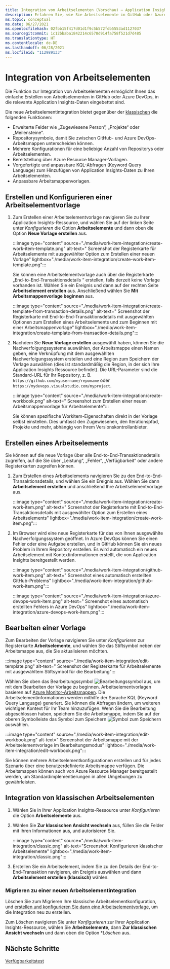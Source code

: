 ```yaml
---
title: Integration von Arbeitselementen (Vorschau) – Application Insights
description: Erfahren Sie, wie Sie Arbeitselemente in GitHub oder Azure DevOps mit darin eingebetteten Application Insights-Daten erstellen.
ms.topic: conceptual
ms.date: 06/27/2021
ms.openlocfilehash: 02fbb15f417d01d1f9c5b572fdb5553ad1127037
ms.sourcegitcommit: 1c12bbaba1842214c6578d914fa758f521d7d485
ms.translationtype: HT
ms.contentlocale: de-DE
ms.lasthandoff: 06/28/2021
ms.locfileid: "112989133"
---
```

# <a name="work-item-integration"></a>Integration von Arbeitselementen 

Die Funktion zur Integration von Arbeitselementen ermöglicht Ihnen das einfache Erstellen von Arbeitselementen in GitHub oder Azure DevOps, in die relevante Application Insights-Daten eingebettet sind.


Die neue Arbeitselementintegration bietet gegenüber der [klassischen](#classic-work-item-integration) die folgenden Funktionen:
- Erweiterte Felder wie „Zugewiesene Person“, „Projekte“ oder „Meilensteine“.
- Repositorysymbole, damit Sie zwischen GitHub- und Azure DevOps-Arbeitsmappen unterscheiden können.
- Mehrere Konfigurationen für eine beliebige Anzahl von Repositorys oder Arbeitselementen.
- Bereitstellung über Azure Resource Manager-Vorlagen.
- Vorgefertigte und anpassbare KQL-Abfragen (Keyword Query Language) zum Hinzufügen von Application Insights-Daten zu Ihren Arbeitselementen.
- Anpassbare Arbeitsmappenvorlagen.


## <a name="create-and-configure-a-work-item-template"></a>Erstellen und Konfigurieren einer Arbeitselementvorlage

1. Zum Erstellen einer Arbeitselementvorlage navigieren Sie zu Ihrer Application Insights-Ressource, und wählen Sie auf der linken Seite unter *Konfigurieren* die Option **Arbeitselemente** und dann oben die Option **Neue Vorlage erstellen** aus.

    :::image type="content" source="./media/work-item-integration/create-work-item-template.png" alt-text=" Screenshot der Registerkarte für Arbeitselemente mit ausgewählter Option zum Erstellen einer neuen Vorlage" lightbox="./media/work-item-integration/create-work-item-template.png":::

    Sie können eine Arbeitselementvorlage auch über die Registerkarte „End-to-End-Transaktionsdetails “ erstellen, falls derzeit keine Vorlage vorhanden ist. Wählen Sie ein Ereignis und dann auf der rechten Seite **Arbeitselement erstellen** aus. Anschließend wählen Sie **Mit Arbeitsmappenvorlage beginnen** aus.

    :::image type="content" source="./media/work-item-integration/create-template-from-transaction-details.png" alt-text=" Screenshot der Registerkarte mit End-to-End-Transaktionsdetails mit ausgewählten Optionen zum Erstellen eines Arbeitselements und zum Beginnen mit einer Arbeitsmappenvorlage" lightbox="./media/work-item-integration/create-template-from-transaction-details.png":::

2. Nachdem Sie **Neue Vorlage erstellen** ausgewählt haben, können Sie die Nachverfolgungssysteme auswählen, der Arbeitsmappe einen Namen geben, eine Verknüpfung mit dem ausgewählten Nachverfolgungssystem erstellen und eine Region zum Speichern der Verlage auswählen (dies ist standardmäßig die Region, in der sich Ihre Application Insights Ressource befindet). Die URL-Parameter sind die Standard-URL für Ihr Repository, z. B. `https://github.com/myusername/reponame` oder `https://mydevops.visualstudio.com/myproject`.

    :::image type="content" source="./media/work-item-integration/create-workbook.png" alt-text=" Screenshot zum Erstellen einer neuen Arbeitsmappenvorlage für Arbeitselemente":::

    Sie können spezifische Workitem-Eigenschaften direkt in der Vorlage selbst einstellen. Dies umfasst den Zugewiesenen, den Iterationspfad, Projekte und mehr, abhängig von Ihrem Versionskontrollanbieter.

## <a name="create-a-work-item"></a>Erstellen eines Arbeitselements

 Sie können auf die neue Vorlage über alle End-to-End-Transaktionsdetails zugreifen, auf die Sie über „Leistung“, „Fehler“, „Verfügbarkeit“ oder andere Registerkarten zugreifen können.

1. Zum Erstellen eines Arbeitselements navigieren Sie zu den End-to-End-Transaktionsdetails, und wählen Sie ein Ereignis aus. Wählen Sie dann **Arbeitselement erstellen** und anschließend Ihre Arbeitselementvorlage aus.

    :::image type="content" source="./media/work-item-integration/create-work-item.png" alt-text=" Screenshot der Registerkarte mit End-to-End-Transaktionsdetails mit ausgewählter Option zum Erstellen eines Arbeitselements" lightbox="./media/work-item-integration/create-work-item.png":::

1. Im Browser wird eine neue Registerkarte für das von Ihnen ausgewählte Nachverfolgungssystem geöffnet. In Azure DevOps können Sie einen Fehler oder eine Aufgabe erstellen, und in GitHub können Sie ein neues Problem in Ihrem Repository erstellen. Es wird automatisch ein neues Arbeitselement mit Kontextinformationen erstellt, die von Application Insights bereitgestellt werden.

    :::image type="content" source="./media/work-item-integration/github-work-item.png" alt-text=" Screenshot eines automatisch erstellten GitHub-Problems" lightbox="./media/work-item-integration/github-work-item.png":::

    :::image type="content" source="./media/work-item-integration/azure-devops-work-item.png" alt-text=" Screenshot eines automatisch erstellten Fehlers in Azure DevOps" lightbox="./media/work-item-integration/azure-devops-work-item.png":::

## <a name="edit-a-template"></a>Bearbeiten einer Vorlage

Zum Bearbeiten der Vorlage navigieren Sie unter *Konfigurieren* zur Registerkarte **Arbeitselemente**, und wählen Sie das Stiftsymbol neben der Arbeitsmappe aus, die Sie aktualisieren möchten.

:::image type="content" source="./media/work-item-integration/edit-template.png" alt-text=" Screenshot der Registerkarte für Arbeitselemente mit ausgewähltem Stiftsymbol für die Bearbeitung":::

Wählen Sie oben das Bearbeitungssymbol ![Bearbeitungssymbol](./media/work-item-integration/edit-icon.png) aus, um mit dem Bearbeiten der Vorlage zu beginnen. Arbeitselementvorlagen basieren auf [Azure Monitor-Arbeitsmappen](../visualize/workbooks-overview.md). Die Arbeitselementinformationen werden mithilfe der Sprache KQL (Keyword Query Language) generiert. Sie können die Abfragen ändern, um weiteren wichtigen Kontext für Ihr Team hinzuzufügen. Wenn Sie die Bearbeitung abgeschlossen haben, speichern Sie die Arbeitsmappe, indem Sie auf der oberen Symbolleiste das Symbol zum Speichern ![Symbol zum Speichern](./media/work-item-integration/save-icon.png) auswählen.

:::image type="content" source="./media/work-item-integration/edit-workbook.png" alt-text=" Screenshot der Arbeitsmappe mit der Arbeitselementvorlage im Bearbeitungsmodus" lightbox="./media/work-item-integration/edit-workbook.png":::

Sie können mehrere Arbeitselementkonfigurationen erstellen und für jedes Szenario über eine benutzerdefinierte Arbeitsmappe verfügen. Die Arbeitsmappen können auch von Azure Resource Manager bereitgestellt werden, um Standardimplementierungen in allen Umgebungen zu gewährleisten.

## <a name="classic-work-item-integration"></a>Integration von klassischen Arbeitselementen 

1. Wählen Sie in Ihrer Application Insights-Ressource unter *Konfigurieren* die Option **Arbeitselemente** aus.
1. Wählen Sie **Zur klassischen Ansicht wechseln** aus, füllen Sie die Felder mit Ihren Informationen aus, und autorisieren Sie. 

    :::image type="content" source="./media/work-item-integration/classic.png" alt-text="Screenshot: Konfigurieren klassischer Arbeitselemente" lightbox="./media/work-item-integration/classic.png":::

1. Erstellen Sie ein Arbeitselement, indem Sie zu den Details der End-to-End-Transaktion navigieren, ein Ereignis auswählen und dann **Arbeitselement erstellen (klassisch)** wählen. 


### <a name="migrate-to-new-work-item-integration"></a>Migrieren zu einer neuen Arbeitselementintegration

Löschen Sie zum Migrieren Ihre klassische Arbeitselementkonfiguration, und [erstellen und konfigurieren Sie dann eine Arbeitselementvorlage](#create-and-configure-a-work-item-template), um die Integration neu zu erstellen.

Zum Löschen navigieren Sie unter *Konfigurieren* zur Ihrer Application Insights-Ressource, wählen Sie **Arbeitselemente**, dann **Zur klassischen Ansicht wechseln** und dann oben die Option **Löschen* aus.


## <a name="next-steps"></a>Nächste Schritte
[Verfügbarkeitstest](availability-overview.md)

